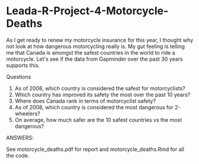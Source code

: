 # Leada-R-Project-4-Motorcycle-Deaths
As I get ready to renew my motorcycle insurance for this year, I thought why not look at how dangerous motorcycling really is. My gut feeling is telling me that Canada is amongst the safest countries in the world to ride a motorcycle. Let's see if the data from Gapminder over the past 30 years supports this.

Questions

1. As of 2008, which country is considered the safest for motorcyclists?
2. Which country has improved its safety the most over the past 10 years?
3. Where does Canada rank in terms of motorcyclist safety?
4. As of 2008, which country is considered the most dangerous for 2-wheelers?
5. On average, how much safer are the 10 safest countries vs the most dangerous?

ANSWERS:

See motorcycle_deaths.pdf for report and motorcycle_deaths.Rmd for all the code.


